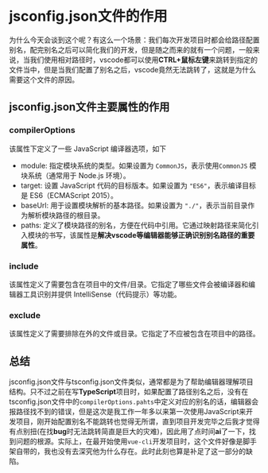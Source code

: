 # jsconfig.json文件的作用

为什么今天会谈到这个呢？有这么一个场景：我们每次开发项目时都会给路径配置别名，配完别名之后可以简化我们的开发，但是随之而来的就有一个问题，一般来说，当我们使用相对路径时，vscode都可以使用**CTRL+鼠标左键**来跳转到指定的文件当中，但是当我们配置了别名之后，vscode竟然无法跳转了，这就是为什么需要这个文件的原因。

## jsconfig.json文件主要属性的作用

### compilerOptions

该属性下定义了一些 JavaScript 编译器选项，如下

+ module: 指定模块系统的类型。如果设置为 `CommonJS`，表示使用`CommonJS` 模块系统（通常用于 Node.js 环境）。
+ target: 设置 JavaScript 代码的目标版本。如果设置为 `"ES6"`，表示编译目标是 ES6（ECMAScript 2015）。
+ baseUrl: 用于设置模块解析的基本路径。如果设置为 `"./"`，表示当前目录作为解析模块路径的根目录。
+ paths: 定义了模块路径的别名，方便在代码中引用。它通过映射路径来简化引入模块的书写，该属性是**解决vscode等编辑器能够正确识别别名路径的重要属性**。

### include

该属性定义了需要包含在项目中的文件/目录。它指定了哪些文件会被编译器和编辑器工具识别并提供 IntelliSense（代码提示）等功能。

### exclude

该属性定义了需要排除在外的文件或目录。它指定了不应被包含在项目中的路径。

## 总结

jsconfig.json文件与tsconfig.json文件类似，通常都是为了帮助编辑器理解项目结构。只不过之前在写**TypeScript**项目时，如果配置了路径别名之后，没有在tsconfig.json文件中的`compilerOptions.pahts`中定义对应的别名的话，编辑器会报路径找不到的错误，但是这次是我工作一年多以来第一次使用JavaScript来开发项目，刚开始配置别名不能跳转也觉得无所谓，直到项目开发完毕之后我才觉得有点别扭(在找**bug**时无法跳转简直是巨大的灾难)，因此用了点时间**ai**了一下，找到问题的根源。实际上，在最开始使用`vue-cli`开发项目时，这个文件好像是脚手架自带的，我也没有去深究他为什么存在。此时此刻也算是补足了这一部分的缺陷。
